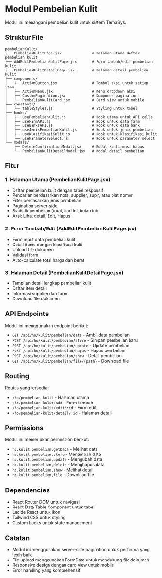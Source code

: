 # Modul Pembelian Kulit

Modul ini menangani pembelian kulit untuk sistem TernaSys.

## Struktur File

```
pembelianKulit/
├── PembelianKulitPage.jsx              # Halaman utama daftar pembelian kulit
├── AddEditPembelianKulitPage.jsx       # Form tambah/edit pembelian kulit
├── PembelianKulitDetailPage.jsx        # Halaman detail pembelian kulit
├── components/
│   ├── ActionButton.jsx                # Tombol aksi untuk setiap item
│   ├── ActionMenu.jsx                  # Menu dropdown aksi
│   ├── CustomPagination.jsx            # Komponen pagination
│   └── PembelianKulitCard.jsx          # Card view untuk mobile
├── constants/
│   └── tableStyles.js                  # Styling untuk tabel
├── hooks/
│   ├── usePembelianKulit.js            # Hook utama untuk API calls
│   ├── useFarmAPI.js                   # Hook untuk data farm
│   ├── useBanksAPI.js                  # Hook untuk data bank
│   ├── useJenisPembelianKulit.js       # Hook untuk jenis pembelian
│   ├── useKlasifikasiKulit.js          # Hook untuk klasifikasi kulit
│   └── useParameterSelect.js           # Hook untuk parameter select
└── modals/
    ├── DeleteConfirmationModal.jsx     # Modal konfirmasi hapus
    └── PembelianKulitDetailModal.jsx   # Modal detail pembelian
```

## Fitur

### 1. Halaman Utama (PembelianKulitPage.jsx)
- Daftar pembelian kulit dengan tabel responsif
- Pencarian berdasarkan nota, supplier, supir, atau plat nomor
- Filter berdasarkan jenis pembelian
- Pagination server-side
- Statistik pembelian (total, hari ini, bulan ini)
- Aksi: Lihat detail, Edit, Hapus

### 2. Form Tambah/Edit (AddEditPembelianKulitPage.jsx)
- Form input data pembelian kulit
- Detail items dengan klasifikasi kulit
- Upload file dokumen
- Validasi form
- Auto-calculate total harga dan berat

### 3. Halaman Detail (PembelianKulitDetailPage.jsx)
- Tampilan detail lengkap pembelian kulit
- Daftar item detail
- Informasi supplier dan farm
- Download file dokumen

## API Endpoints

Modul ini menggunakan endpoint berikut:
- `GET /api/ho/kulit/pembelian/data` - Ambil data pembelian
- `POST /api/ho/kulit/pembelian/store` - Simpan pembelian baru
- `POST /api/ho/kulit/pembelian/update` - Update pembelian
- `POST /api/ho/kulit/pembelian/hapus` - Hapus pembelian
- `POST /api/ho/kulit/pembelian/show` - Detail pembelian
- `GET /api/ho/kulit/pembelian/file/{path}` - Download file

## Routing

Routes yang tersedia:
- `/ho/pembelian-kulit` - Halaman utama
- `/ho/pembelian-kulit/add` - Form tambah
- `/ho/pembelian-kulit/edit/:id` - Form edit
- `/ho/pembelian-kulit/detail/:id` - Halaman detail

## Permissions

Modul ini memerlukan permission berikut:
- `ho.kulit.pembelian,getData` - Melihat data
- `ho.kulit.pembelian,store` - Menambah data
- `ho.kulit.pembelian,update` - Mengubah data
- `ho.kulit.pembelian,delete` - Menghapus data
- `ho.kulit.pembelian,show` - Melihat detail
- `ho.kulit.pembelian,file` - Download file

## Dependencies

- React Router DOM untuk navigasi
- React Data Table Component untuk tabel
- Lucide React untuk ikon
- Tailwind CSS untuk styling
- Custom hooks untuk state management

## Catatan

- Modul ini menggunakan server-side pagination untuk performa yang lebih baik
- File upload menggunakan FormData untuk mendukung file dokumen
- Responsive design dengan card view untuk mobile
- Error handling yang komprehensif
